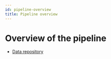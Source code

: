 ```yaml
---
id: pipeline-overview
title: Pipeline overview
---
```


# Overview of the pipeline

* [Data repository](/case-studies/vertebra/data-repository)